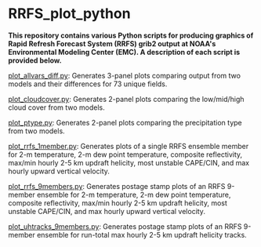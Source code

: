 # RRFS_plot_python

**This repository contains various Python scripts for producing graphics of Rapid Refresh Forecast System (RRFS) grib2 output at NOAA's Environmental Modeling Center (EMC).  A description of each script is provided below.**

<ins>plot_allvars_diff.py</ins>: Generates 3-panel plots comparing output from two models and their differences for 73 unique fields.

<ins>plot_cloudcover.py</ins>: Generates 2-panel plots comparing the low/mid/high cloud cover from two models.

<ins>plot_ptype.py</ins>: Generates 2-panel plots comparing the precipitation type from two models.

<ins>plot_rrfs_1member.py</ins>: Generates plots of a single RRFS ensemble member for 2-m temperature, 2-m dew point temperature, composite reflectivity, max/min hourly 2-5 km updraft helicity, most unstable CAPE/CIN, and max hourly upward vertical velocity.

<ins>plot_rrfs_9members.py</ins>: Generates postage stamp plots of an RRFS 9-member ensemble for 2-m temperature, 2-m dew point temperature, composite reflectivity, max/min hourly 2-5 km updraft helicity, most unstable CAPE/CIN, and max hourly upward vertical velocity.

<ins>plot_uhtracks_9members.py</ins>: Generates postage stamp plots of an RRFS 9-member ensemble for run-total max hourly 2-5 km updraft helicity tracks.

